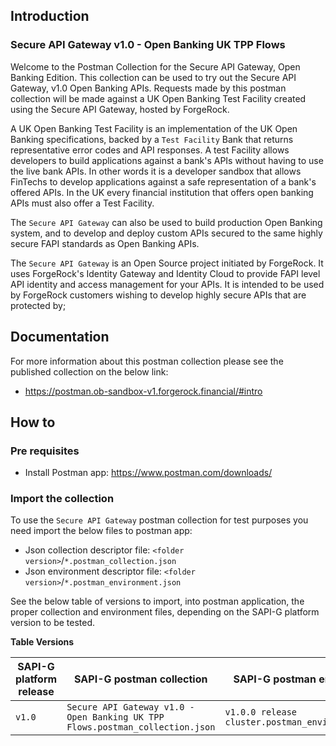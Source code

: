 ## Introduction
### Secure API Gateway v1.0 - Open Banking UK TPP Flows
Welcome to the Postman Collection for the Secure API Gateway, Open Banking Edition.
This collection can be used to try out the Secure API Gateway, v1.0 Open Banking APIs. 
Requests made by this postman collection will be made against a UK Open Banking Test Facility created using the Secure API Gateway, 
hosted by ForgeRock.

A UK Open Banking Test Facility is an implementation of the UK Open Banking specifications, 
backed by a `Test Facility` Bank that returns representative error codes and API responses. 
A test Facility allows developers to build applications against a bank's APIs without having to use the live bank APIs. 
In other words it is a developer sandbox that allows FinTechs to develop applications against a safe representation of a bank's offered APIs. 
In the UK every financial institution that offers open banking APIs must also offer a Test Facility.

The `Secure API Gateway` can also be used to build production Open Banking system, and to develop and deploy custom APIs secured 
to the same highly secure FAPI standards as Open Banking APIs.

The `Secure API Gateway` is an Open Source project initiated by ForgeRock. 
It uses ForgeRock's Identity Gateway and Identity Cloud to provide FAPI level API identity and access management for your APIs. 
It is intended to be used by ForgeRock customers wishing to develop highly secure APIs that are protected by;

## Documentation
For more information about this postman collection please see the published collection on the below link:
- https://postman.ob-sandbox-v1.forgerock.financial/#intro

## How to
### Pre requisites
- Install Postman app: https://www.postman.com/downloads/

### Import the collection
To use the `Secure API Gateway` postman collection for test purposes you need import the below files to postman app:
- Json collection descriptor file: `<folder version>`/`*.postman_collection.json`
- Json environment descriptor file: `<folder version>`/`*.postman_environment.json`

See the below table of versions to import, into postman application, the proper collection and environment files,
depending on the SAPI-G platform version to be tested.

**Table Versions**

| SAPI-G platform release | SAPI-G postman collection                                                     | SAPI-G postman environment                        |
|-------------------------|-------------------------------------------------------------------------------|---------------------------------------------------|
| `v1.0`                  | `Secure API Gateway v1.0 - Open Banking UK TPP Flows.postman_collection.json` | `v1.0.0 release cluster.postman_environment.json` |
